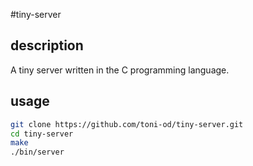 #tiny-server

## description

A tiny server written in the C programming language.

## usage

```bash
git clone https://github.com/toni-od/tiny-server.git
cd tiny-server
make
./bin/server
```

